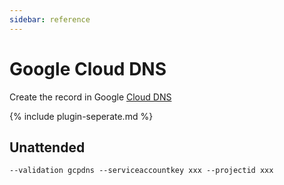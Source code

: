 ```yaml
---
sidebar: reference
---
```


# Google Cloud DNS
Create the record in Google [Cloud DNS](https://cloud.google.com/dns)

{% include plugin-seperate.md %}

## Unattended 
`--validation gcpdns --serviceaccountkey xxx --projectid xxx`